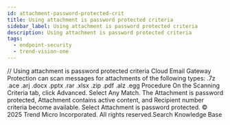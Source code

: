 ```yaml
---
id: attachment-password-protected-crit
title: Using attachment is password protected criteria
sidebar_label: Using attachment is password protected criteria
description: Using attachment is password protected criteria
tags:
  - endpoint-security
  - trend-vision-one
---
```


/*<![CDATA[*/ $('#title').html($('meta[name=map-description]').attr('content')); /*]]>*/ Using attachment is password protected criteria Cloud Email Gateway Protection can scan messages for attachments of the following types: .7z .ace .arj .docx .pptx .rar .xlsx .zip .pdf .alz .egg Procedure On the Scanning Criteria tab, click Advanced. Select Any Match. The Attachment is password protected, Attachment contains active content, and Recipient number criteria become available. Select Attachment is password protected. © 2025 Trend Micro Incorporated. All rights reserved.Search Knowledge Base